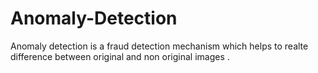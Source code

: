 # Anomaly-Detection
Anomaly detection is a fraud detection mechanism which helps to realte difference between original and non original images .
